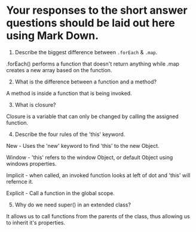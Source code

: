 # Your responses to the short answer questions should be laid out here using Mark Down.
1. Describe the biggest difference between `.forEach` & `.map`.

.forEach() performs a function that doesn't return anything while .map creates a new array based on the function.

2. What is the difference between a function and a method? 

A method is inside a function that is being invoked.

3. What is closure?

Closure is a variable that can only be changed by calling the assigned function.

4. Describe the four rules of the 'this' keyword.

New - Uses the 'new' keyword to find 'this' to the new Object.

Window - 'this' refers to the window Object, or default Object using windows properties.

Implicit - when called, an invoked function looks at left of dot and 'this' will refernce it.

Explicit - Call a function in the global scope.

5. Why do we need super() in an extended class?

It allows us to call functions from the parents of the class, thus allowing us to inherit it's properties.
